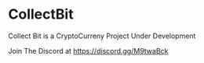 # CollectBit


Collect Bit is a CryptoCurreny Project Under Development

Join The Discord at https://discord.gg/M9twaBck



